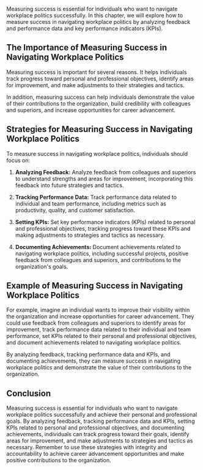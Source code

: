 
Measuring success is essential for individuals who want to navigate workplace politics successfully. In this chapter, we will explore how to measure success in navigating workplace politics by analyzing feedback and performance data and key performance indicators (KPIs).

The Importance of Measuring Success in Navigating Workplace Politics
--------------------------------------------------------------------

Measuring success is important for several reasons. It helps individuals track progress toward personal and professional objectives, identify areas for improvement, and make adjustments to their strategies and tactics.

In addition, measuring success can help individuals demonstrate the value of their contributions to the organization, build credibility with colleagues and superiors, and increase opportunities for career advancement.

Strategies for Measuring Success in Navigating Workplace Politics
-----------------------------------------------------------------

To measure success in navigating workplace politics, individuals should focus on:

1. **Analyzing Feedback:** Analyze feedback from colleagues and superiors to understand strengths and areas for improvement, incorporating this feedback into future strategies and tactics.

2. **Tracking Performance Data:** Track performance data related to individual and team performance, including metrics such as productivity, quality, and customer satisfaction.

3. **Setting KPIs:** Set key performance indicators (KPIs) related to personal and professional objectives, tracking progress toward these KPIs and making adjustments to strategies and tactics as necessary.

4. **Documenting Achievements:** Document achievements related to navigating workplace politics, including successful projects, positive feedback from colleagues and superiors, and contributions to the organization's goals.

Example of Measuring Success in Navigating Workplace Politics
-------------------------------------------------------------

For example, imagine an individual wants to improve their visibility within the organization and increase opportunities for career advancement. They could use feedback from colleagues and superiors to identify areas for improvement, track performance data related to their individual and team performance, set KPIs related to their personal and professional objectives, and document achievements related to navigating workplace politics.

By analyzing feedback, tracking performance data and KPIs, and documenting achievements, they can measure success in navigating workplace politics and demonstrate the value of their contributions to the organization.

Conclusion
----------

Measuring success is essential for individuals who want to navigate workplace politics successfully and achieve their personal and professional goals. By analyzing feedback, tracking performance data and KPIs, setting KPIs related to personal and professional objectives, and documenting achievements, individuals can track progress toward their goals, identify areas for improvement, and make adjustments to strategies and tactics as necessary. Remember to use these strategies with integrity and accountability to achieve career advancement opportunities and make positive contributions to the organization.
